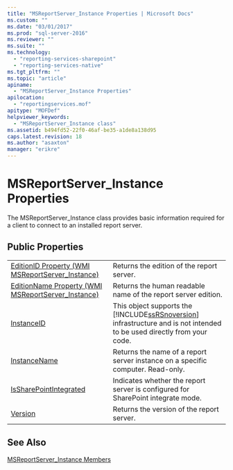 ```yaml
---
title: "MSReportServer_Instance Properties | Microsoft Docs"
ms.custom: ""
ms.date: "03/01/2017"
ms.prod: "sql-server-2016"
ms.reviewer: ""
ms.suite: ""
ms.technology: 
  - "reporting-services-sharepoint"
  - "reporting-services-native"
ms.tgt_pltfrm: ""
ms.topic: "article"
apiname: 
  - "MSReportServer_Instance Properties"
apilocation: 
  - "reportingservices.mof"
apitype: "MOFDef"
helpviewer_keywords: 
  - "MSReportServer_Instance class"
ms.assetid: b494fd52-22f0-46af-be35-a1de8a138d95
caps.latest.revision: 18
ms.author: "asaxton"
manager: "erikre"
---
```

# MSReportServer_Instance Properties
  The MSReportServer_Instance class provides basic information required for a client to connect to an installed report server.  
  
## Public Properties  
  
|||  
|-|-|  
|[EditionID Property &#40;WMI MSReportServer_Instance&#41;](../Topic/EditionID%20Property%20\(WMI%20MSReportServer_Instance\).md)|Returns the edition of the report server.|  
|[EditionName Property &#40;WMI MSReportServer_Instance&#41;](../Topic/EditionName%20Property%20\(WMI%20MSReportServer_Instance\).md)|Returns the human readable name of the report server edition.|  
|[InstanceID](../Topic/InstanceID%20Property%20\(WMI%20MSReportServer_Instance\).md)|This object supports the [!INCLUDE[ssRSnoversion](../../advanced-analytics/r-services/includes/ssrsnoversion-md.md)] infrastructure and is not intended to be used directly from your code.|  
|[InstanceName](../Topic/InstanceName%20Property%20\(WMI%20MSReportServer_Instance\).md)|Returns the name of a report server instance on a specific computer. Read-only.|  
|[IsSharePointIntegrated](../Topic/IsSharePointIntegrated%20Property%20\(WMI%20MSReportServer_Instance\).md)|Indicates whether the report server is configured for SharePoint integrate mode.|  
|[Version](../Topic/Version%20Property%20\(WMI%20MSReportServer_Instance\).md)|Returns the version of the report server.|  
  
## See Also  
 [MSReportServer_Instance Members](../../reporting-services/wmi-provider-library-reference/msreportserver-instance-members.md)  
  
  